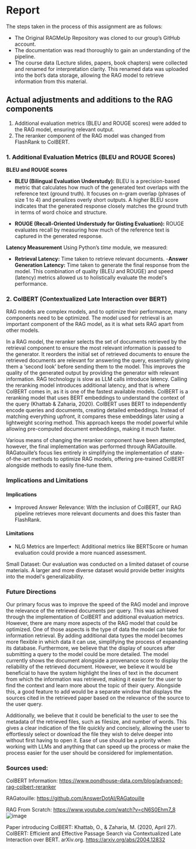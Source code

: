 # Report
The steps taken in the process of this assignment are as follows:
- The Original RAGMeUp Repository was cloned to our group’s GitHub account.
- The documentation was read thoroughly to gain an understanding of the pipeline.
- The course data (Lecture slides, papers, book chapters) were collected and renamed for interpretation clarity. This renamed data was uploaded into the bot’s data storage, allowing the RAG model to retrieve information from this material.

## Actual adjustments and additions to the RAG components 
1. Additional evaluation metrics (BLEU and ROUGE scores) were added to the RAG model, ensuring relevant output.
2. The reranker component of the RAG model was changed from FlashRank to ColBERT.

### 1. Additional Evaluation Metrics (BLEU and ROUGE Scores)

**BLEU and ROUGE scores**
- **BLEU (Bilingual Evaluation Understudy):**
BLEU is a precision-based metric that calculates how much of the generated text overlaps with the reference text (ground truth). It focuses on n-gram overlap (phrases of size 1 to 4) and penalizes overly short outputs. A higher BLEU score indicates that the generated response closely matches the ground truth in terms of word choice and structure.

- **ROUGE (Recall-Oriented Understudy for Gisting Evaluation):**
ROUGE evaluates recall by measuring how much of the reference text is captured in the generated response.

**Latency Measurement**
Using Python’s _time_ module, we measured:
- **Retrieval Latency:** Time taken to retrieve relevant documents.
-**Answer Generation Latency:** Time taken to generate the final response from the model.
This combination of quality (BLEU and ROUGE) and speed (latency) metrics allowed us to holistically evaluate the model's performance.

### 2. ColBERT (Contextualized Late Interaction over BERT)
RAG models are complex models, and to optimize their performance, many components need to be optimized. The model used for retrieval is an important component of the RAG model, as it is what sets RAG apart from other models. 

In a RAG model, the reranker selects the set of documents retrieved by the retrieval component to ensure the most relevant information is passed to the generator. It reorders the initial set of retrieved documents to ensure the retrieved documents are relevant for answering the query, essentially giving them a ‘second look’ before sending them to the model. This improves the quality of the generated output by providing the generator with relevant information.
RAG technology is slow as LLM calls introduce latency. Calling the reranking model introduces additional latency, and that is where ColBERT comes in, as it is one of the fastest available models. ColBERT is a reranking model that uses BERT embeddings to understand the context of the query (Khattab & Zaharia, 2020). ColBERT uses BERT to independently encode queries and documents, creating detailed embeddings. Instead of matching everything upfront, it compares these embeddings later using a lightweight scoring method. This approach keeps the model powerful while allowing pre-computed document embeddings, making it much faster. 

Various means of changing the reranker component have been attempted, however, the final implementation was performed through RAGatouille. RAGatouille’s focus lies entirely in simplifying the implementation of state-of-the-art methods to optimize RAG models, offering pre-trained ColBERT alongside methods to easily fine-tune them. 

### Implications and Limitations

#### Implications
- Improved Answer Relevance:
With the inclusion of ColBERT, our RAG pipeline retrieves more relevant documents and does this faster than FlashRank.

#### Limitations
- NLG Metrics are Imperfect:
Additional metrics like BERTScore or human evaluation could provide a more nuanced assessment.

Small Dataset:
Our evaluation was conducted on a limited dataset of course materials. A larger and more diverse dataset would provide better insights into the model's generalizability.


### Future Directions
Our primary focus was to improve the speed of the RAG model and improve the relevance of the retrieved documents per query. This was achieved through the implementation of ColBERT and additional evaluation metrics. However, there are many more aspects of the RAG model that could be optimized. One of those aspects is the type of data the model can take for information retrieval. By adding additional data types the model becomes more flexible in which data it can use, simplifying the process of expanding its database. 
Furthermore, we believe that the display of sources after submitting a query to the model could be more detailed. The model currently shows the document alongside a provenance score to display the reliability of the retrieved document. However, we believe it would be beneficial to have the system highlight the lines of text in the document from which the information was retrieved, making it easier for the user to find the context and learn more about the topic of their query. Alongside this, a good feature to add would be a separate window that displays the sources cited in the retrieved paper based on the relevance of the source to the user query.

Additionally, we believe that it could be beneficial to the user to see the metadata of the retrieved files, such as filesize, and number of words. This gives a clear indication of the file quickly and concisely, allowing the user to effortlessly select or download the file they wish to delve deeper into without first having to open it. Ease of use should be a priority when working with LLMs and anything that can speed up the process or make the process easier for the user should be considered for implementation.




### Sources used:
ColBERT Information: https://www.pondhouse-data.com/blog/advanced-rag-colbert-reranker

RAGatouille: https://github.com/AnswerDotAI/RAGatouille 

RAG From Scratch: https://www.youtube.com/watch?v=cN6S0Ehm7_8 
![image](https://github.com/user-attachments/assets/3f0df668-1013-4e91-8720-d93b9f3cbf5d)

Paper introducing ColBERT: Khattab, O., & Zaharia, M. (2020, April 27). ColBERT: Efficient and Effective Passage Search via Contextualized Late Interaction over BERT. arXiv.org. https://arxiv.org/abs/2004.12832

